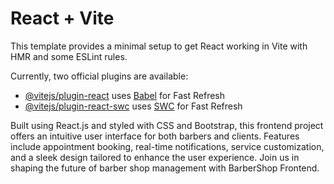 # React + Vite

This template provides a minimal setup to get React working in Vite with HMR and some ESLint rules.

Currently, two official plugins are available:

- [@vitejs/plugin-react](https://github.com/vitejs/vite-plugin-react/blob/main/packages/plugin-react/README.md) uses [Babel](https://babeljs.io/) for Fast Refresh
- [@vitejs/plugin-react-swc](https://github.com/vitejs/vite-plugin-react-swc) uses [SWC](https://swc.rs/) for Fast Refresh

Built using React.js and styled with CSS and Bootstrap, this frontend project offers an intuitive user interface for both barbers and clients. Features include appointment booking, real-time notifications, service customization, and a sleek design tailored to enhance the user experience. Join us in shaping the future of barber shop management with BarberShop Frontend.